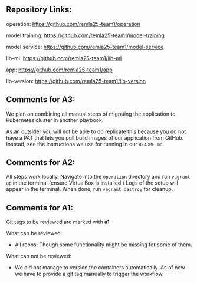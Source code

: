 ## Repository Links:

operation: https://github.com/remla25-team1/operation

model training: https://github.com/remla25-team1/model-training

model service: https://github.com/remla25-team1/model-service

lib-ml: https://github.com/remla25-team1/lib-ml

app: https://github.com/remla25-team1/app

lib-version: https://github.com/remla25-team1/lib-version

## Comments for A3:
We plan on combining all manual steps of migrating the application to Kubernetes cluster in another playbook.

As an outsider you will not be able to do replicate this because you do not have a PAT that lets you pull build images of our application from GitHub. Instead, see the instructions we use for running in our ```README.md```.


## Comments for A2:

All steps work locally. Navigate into the ```operation``` directory and run ```vagrant up``` in the terminal (ensure VirtualBox is installed.) Logs of the setup will appear in the terminal. When done, run ```vagrant destroy``` for cleanup.

## Comments for A1:

Git tags to be reviewed are marked with __a1__

What can be reviewed:
- All repos. Though some functionality might be missing for some of them. 

What can not be reviewed:
- We did not manage to version the containers automatically. As of now we have to provide a git tag manually to trigger the workflow. 

